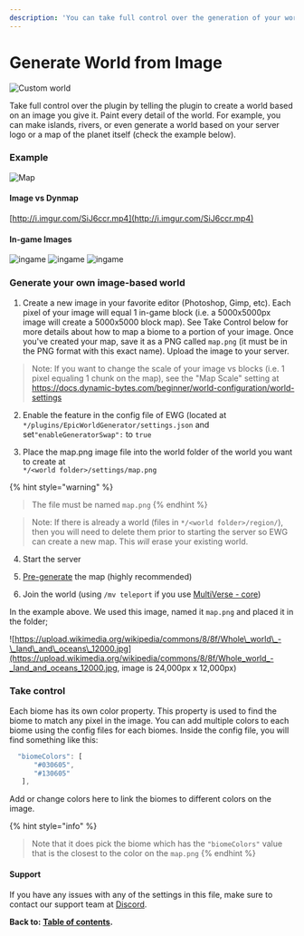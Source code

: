 ```yaml
---
description: 'You can take full control over the generation of your world, block by block.'
---
```


# Generate World from Image

![Custom world](http://i.imgur.com/b84tZgQ.png)

Take full control over the plugin by telling the plugin to create a world based on an image you give it. Paint every detail of the world. For example, you can make islands, rivers, or even generate a world based on your server logo or a map of the planet itself \(check the example below\).

### Example

![Map](http://i.imgur.com/AV2md6W.png)

#### Image vs Dynmap

[http://i.imgur.com/SiJ6ccr.mp4](http://i.imgur.com/SiJ6ccr.mp4)

#### In-game Images

![ingame](http://i.imgur.com/b84tZgQ.png) ![ingame](http://i.imgur.com/O4uIC8B.png) ![ingame](http://i.imgur.com/4MuaNdJ.png)

### Generate your own image-based world

1. Create a new image in your favorite editor (Photoshop, Gimp, etc). Each pixel of your image will equal 1 in-game block (i.e. a 5000x5000px image will create a 5000x5000 block map). See Take Control below for more details about how to map a biome to a portion of your image. Once you've created your map, save it as a PNG called `map.png` (it must be in the PNG format with this exact name). Upload the image to your server.
> Note: If you want to change the scale of your image vs blocks (i.e. 1 pixel equaling 1 chunk on the map), see the "Map Scale" setting at https://docs.dynamic-bytes.com/beginner/world-configuration/world-settings

2. Enable the feature in the config file of EWG \(located at `*/plugins/EpicWorldGenerator/settings.json` and set`"enableGeneratorSwap":` to `true`

3. Place the map.png image file into the world folder of the world you want to create at  
`*/<world folder>/settings/map.png`

{% hint style="warning" %}
> The file must be named `map.png`
{% endhint %}

> Note: If there is already a world (files in `*/<world folder>/region/`), then you will need to delete them prior to starting the server so EWG can create a new map. This *will* erase your existing world.

4. Start the server

5. [Pre-generate](https://docs.dynamic-bytes.com/beginner/world-configuration/generate-world-from-image) the map (highly recommended)

6. Join the world \(using `/mv teleport` if you use [MultiVerse - core](https://dev.bukkit.org/projects/multiverse-core)\)

In the example above. We used this image, named it `map.png` and placed it in the folder; 

![https://upload.wikimedia.org/wikipedia/commons/8/8f/Whole\_world\_-\_land\_and\_oceans\_12000.jpg](https://upload.wikimedia.org/wikipedia/commons/8/8f/Whole_world_-_land_and_oceans_12000.jpg, image is 24,000px x 12,000px)

### Take control

Each biome has its own color property. This property is used to find the biome to match any pixel in the image. You can add multiple colors to each biome using the config files for each biomes. Inside the config file, you will find something like this:

```javascript
  "biomeColors": [
      "#030605",
      "#130605"
   ],
```

Add or change colors here to link the biomes to different colors on the image.

{% hint style="info" %}
> Note that it does pick the biome which has the `"biomeColors"` value that is the closest to the color on the `map.png`
{% endhint %}

#### Support

If you have any issues with any of the settings in this file, make sure to contact our support team at [Discord](https://discord.gg/Jq3ecb3).

**Back to:** [**Table of contents**](https://docs.dynamic-bytes.com/table-of-contents)**.**

